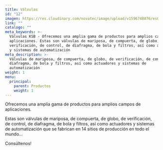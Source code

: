 ```yaml
---
title: Válvulas
id: "12"
imagen: https://res.cloudinary.com/novatec/image/upload/v1596748076/es000573-boax-b_gmrt2b.png
link: ""
catalogo: ""
meta_keywords: >-
  Válvulas KSB - Ofrecemos una amplia gama de productos para amplios campos de
  aplicaciones. Estas son válvulas de mariposa, de compuerta, de globo, de
  verificación, de control, de diafragma, de bola y filtros, así como actuadores
  y sistemas de automatización
meta_description: >-
  Válvulas de mariposa, de compuerta, de globo, de verificación, de control, de
  diafragma, de bola y filtros, así como actuadores y sistemas de
  automatización
weight: 1
menu:
  principal:
    parent: Productos
    weight: 1
---
```


Ofrecemos una amplia gama de productos para amplios campos de aplicaciones.

Estas son válvulas de mariposa, de compuerta, de globo, de verificación, de control, de diafragma, de bola y filtros, así como actuadores y sistemas de automatización que se fabrican en 14 sitios de producción en todo el mundo...

Consúltenos!

